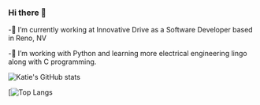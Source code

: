 ### Hi there 👋


-🔭 I’m currently working at Innovative Drive as a Software Developer based in Reno, NV

-🌱 I’m working with Python and learning more electrical engineering lingo along with C programming.

![Katie's GitHub stats](https://github-readme-stats.vercel.app/api?username=kayjlou&count_private=true&show_icons=true&theme=buefy)

[![Top Langs](https://github-readme-stats.vercel.app/api/top-langs/?username=kayjlou&langs_count=8)





<!--
**kayjlou/kayjlou** is a ✨ _special_ ✨ repository because its `README.md` (this file) appears on your GitHub profile.

Here are some ideas to get you started:

- 🔭 I’m currently working at Innovative Drive as a Software Developer based in Reno, NV
- 🌱 I’m currently learning more electrical engineering lingo along with C programming.
- 📫 How to reach me: 
- ⚡ Fun fact: I've lived in 6 different states!
-->
